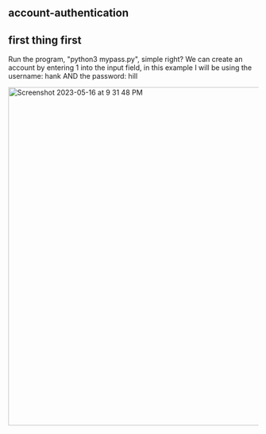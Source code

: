 ## account-authentication
## first thing first
Run the program, "python3 mypass.py", simple right?
We can create an account by entering 1 into the input field, in this example I will be using the username: hank AND the password: hill 

<img width="681" alt="Screenshot 2023-05-16 at 9 31 48 PM" src="https://github.com/katstews/account-authentication/assets/112781868/355a71ed-1d00-4bfc-b3fe-074d13265f06">
